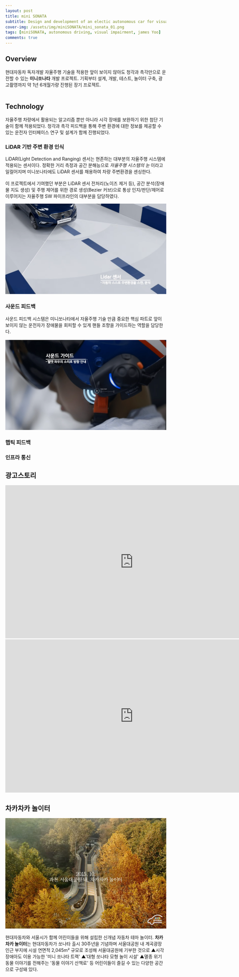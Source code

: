 ```yaml
---
layout: post
title: mini SONATA
subtitle: Design and development of an electic autonomous car for visual  impairment children
cover-img: /assets/img/miniSONATA/mini_sonata_01.png
tags: [miniSONATA, autonomous driving, visual impairment, james Yoo]
comments: true
---
```


## Overview

현대자동차 독자개발 자율주행 기술을 적용한 앞이 보이지 않아도 청각과 촉각만으로 운전할 수 있는 **미니쏘나타** 개발 프로젝트. 기획부터 설계, 개발, 테스트, 놀이터 구축, 광고촬영까지 약 1년 6개월가량 진행된 장기 프로젝트.  
  <br/>
  
## Technology
자율주행 차량에서 활용되는 알고리즘 뿐만 아니라 시각 장애를 보완하기 위한 첨단 기술이 함께 적용되었다. 청각과 촉각 피드백을 통해 주변 환경에 대한 정보를 제공할 수 있는 운전자 인터페이스 연구 및 설계가 함께 진행되었다.
<br/>

### LiDAR 기반 주변 환경 인식
LiDAR(Light Detection and Ranging) 센서는 현존하는 대부분의 자율주행 시스템에 적용되는 센서이다. 정확한 거리 측정과 공간 분해능으로 *자율주행 시스템의 눈* 이라고 일컬어지며 미니쏘나타에도 LiDAR 센서를 채용하여 차량 주변환경을 센싱한다.  
<br/>
이 프로젝트에서 기여했던 부분은 LiDAR 센서 전처리(노이즈 제거 등), 공간 분석(장애물 지도 생성) 및 주행 제어를 위한 경로 생성(Bezier 커브)으로 통상 인지/판단/제어로 이루어지는 자율주행 SW 파이프라인의 대부분을 담당하였다.  

![LiDAR 센서](/assets/img/miniSONATA/mini_sonata_02.png)  

### 사운드 피드백
사운드 피드백 시스템은 미니쏘나타에서 자율주행 기술 만큼 중요한 핵심 파트로 앞이 보이지 않는 운전자가 장애물을 회피할 수 있게 핸들 조향을 가이드하는 역할을 담당한다.   
<br/>
![사운드 피드백](/assets/img/miniSONATA/mini_sonata_03.png)  

### 햅틱 피드백


### 인프라 통신


## 광고스토리

<iframe width="800" height="480" src="https://www.youtube.com/embed/tcl0pJUcJUk" title="[광고] [쏘나타(SONATA)] 차카차카 놀이터 - 키재기 편" frameborder="0" allow="accelerometer; clipboard-write; encrypted-media; gyroscope; picture-in-picture; web-share" allowfullscreen></iframe>


<iframe width="800" height="480" src="https://www.youtube.com/embed/9Y3UMIpIk0I" title="[광고] [쏘나타(SONATA)] 차카차카 놀이터 - 다큐멘터리 편" frameborder="0" allow="accelerometer; clipboard-write; encrypted-media; gyroscope; picture-in-picture; web-share" allowfullscreen></iframe>


## 차카차카 놀이터
  
![차카차카 놀이터](/assets/img/miniSONATA/mini_sonata_05.png)  

현대자동차와 서울시가 함께 어린이들을 위해 설립한 신개념 자동차 테마 놀이터. **차카차카 놀이터**는 현대자동차가 쏘나타 출시 30주년을 기념하며 서울대공원 내 계곡광장 인근 부지에 시설 연면적 2,045m² 규모로 조성해 서울대공원에 기부한 것으로 ▲시각장애아도 이용 가능한 '미니 쏘나타 트랙' ▲'대형 쏘나타 모형 놀이 시설' ▲멸종 위기 동물 이야기를 전해주는 '동물 이야기 산책로' 등 어린이들이 즐길 수 있는 다양한 공간으로 구성돼 있다.